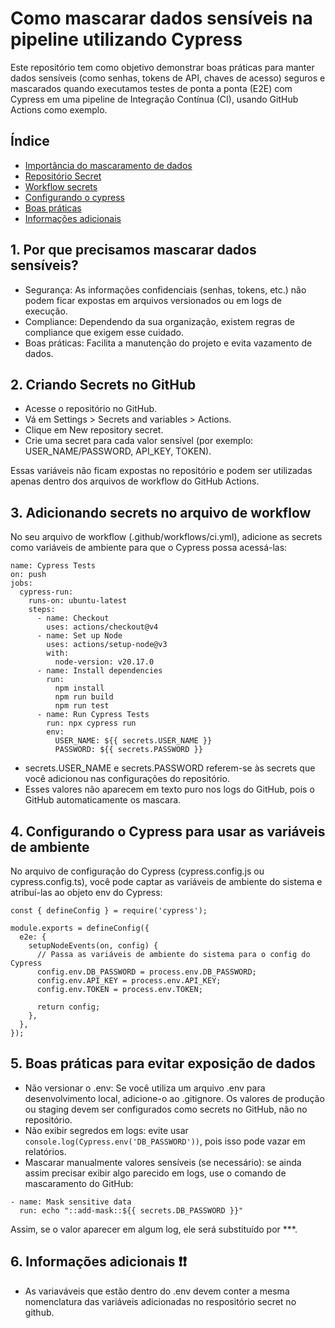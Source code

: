# Como mascarar dados sensíveis na pipeline utilizando Cypress

Este repositório tem como objetivo demonstrar boas práticas para manter dados sensíveis (como senhas, tokens de API, chaves de acesso) seguros e mascarados quando executamos testes de ponta a ponta (E2E) com Cypress em uma pipeline de Integração Contínua (CI), usando GitHub Actions como exemplo.

## Índice

- [Importância do mascaramento de dados](#por-que-precisamos-mascarar-dados-sensíveis)
- [Repositório Secret](#criando-secrets-no-github)
- [Workflow secrets](#adicionando-secrets-no-arquivo-de-workflow)
- [Configurando o cypress](#configurando-o-cypress-para-usar-as-variáveis-de-ambiente)
- [Boas práticas](#boas-práticas-para-evitar-exposição-de-dados)
- [Informações adicionais](#informações-adicionais)

## 1. Por que precisamos mascarar dados sensíveis?

- Segurança: As informações confidenciais (senhas, tokens, etc.) não podem ficar expostas em arquivos versionados ou em logs de execução.
- Compliance: Dependendo da sua organização, existem regras de compliance que exigem esse cuidado.
- Boas práticas: Facilita a manutenção do projeto e evita vazamento de dados.

## 2. Criando Secrets no GitHub

- Acesse o repositório no GitHub.
- Vá em Settings > Secrets and variables > Actions.
- Clique em New repository secret.
- Crie uma secret para cada valor sensível (por exemplo: USER_NAME/PASSWORD, API_KEY, TOKEN).

Essas variáveis não ficam expostas no repositório e podem ser utilizadas apenas dentro dos arquivos de workflow do GitHub Actions.
  
## 3. Adicionando secrets no arquivo de workflow
No seu arquivo de workflow (.github/workflows/ci.yml), adicione as secrets como variáveis de ambiente para que o Cypress possa acessá-las:
```
name: Cypress Tests
on: push
jobs:
  cypress-run:
    runs-on: ubuntu-latest
    steps:
      - name: Checkout
        uses: actions/checkout@v4
      - name: Set up Node
        uses: actions/setup-node@v3
        with: 
          node-version: v20.17.0
      - name: Install dependencies
        run:
          npm install
          npm run build
          npm run test
      - name: Run Cypress Tests
        run: npx cypress run
        env:
          USER_NAME: ${{ secrets.USER_NAME }}
          PASSWORD: ${{ secrets.PASSWORD }}
```
- secrets.USER_NAME e secrets.PASSWORD referem-se às secrets que você adicionou nas configurações do repositório.
- Esses valores não aparecem em texto puro nos logs do GitHub, pois o GitHub automaticamente os mascara.

## 4. Configurando o Cypress para usar as variáveis de ambiente
No arquivo de configuração do Cypress (cypress.config.js ou cypress.config.ts), você pode captar as variáveis de ambiente do sistema e atribuí-las ao objeto env do Cypress:
```
const { defineConfig } = require('cypress');

module.exports = defineConfig({
  e2e: {
    setupNodeEvents(on, config) {
      // Passa as variáveis de ambiente do sistema para o config do Cypress
      config.env.DB_PASSWORD = process.env.DB_PASSWORD;
      config.env.API_KEY = process.env.API_KEY;
      config.env.TOKEN = process.env.TOKEN;
      
      return config;
    },
  },
});
```
## 5. Boas práticas para evitar exposição de dados

- Não versionar o .env: Se você utiliza um arquivo .env para desenvolvimento local, adicione-o ao .gitignore. Os valores de produção ou staging devem ser configurados como secrets no GitHub, não no repositório.
- Não exibir segredos em logs: evite usar ```console.log(Cypress.env('DB_PASSWORD'))```, pois isso pode vazar em relatórios.
- Mascarar manualmente valores sensíveis (se necessário): se ainda assim precisar exibir algo parecido em logs, use o comando de mascaramento do GitHub:
```
- name: Mask sensitive data
  run: echo "::add-mask::${{ secrets.DB_PASSWORD }}"
```
Assim, se o valor aparecer em algum log, ele será substituído por ***.

## 6. Informações adicionais ❗❗

- As variaváveis que estão dentro do .env devem conter a mesma nomenclatura das variáveis adicionadas no respositório secret no github.
